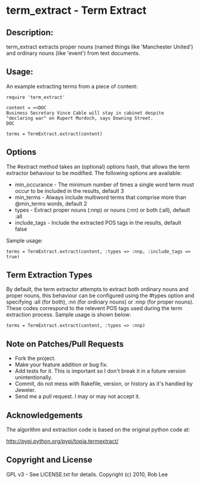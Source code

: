 # term_extract - Term Extract

## Description:

term_extract extracts proper nouns (named things like 'Manchester United') and ordinary nouns (like 'event') from text documents.

## Usage:

An example extracting terms from a piece of content:

    require 'term_extract'

    content = <<DOC
    Business Secretary Vince Cable will stay in cabinet despite
    "declaring war" on Rupert Murdoch, says Downing Street.
    DOC

    terms = TermExtract.extract(content)

## Options

The #extract method takes an (optional) options hash, that allows the term extractor behaviour to be modified.  The following options are available:

* min_occurance - The minimum number of times a single word term must occur to be included in the results, default 3
* min_terms - Always include multiword terms that comprise more than @min_terms words, default 2
* types - Extract proper nouns (:nnp) or nouns (:nn) or both (:all), default :all
* include_tags - Include the extracted POS tags in the results, default false

Sample usage:

    terms = TermExtract.extract(content, :types => :nnp, :include_tags => true)

## Term Extraction Types

By default, the term extractor attempts to extract both ordinary nouns and proper nouns, this behaviour can be configured using the #types option and specifying :all (for both), :nn (for ordinary nouns) or :nnp (for proper nouns).  These codes correspond to the relevent POS tags used during the term extraction process.  Sample usage is shown below:

    terms = TermExtract.extract(content, :types => :nnp)

## Note on Patches/Pull Requests

* Fork the project.
* Make your feature addition or bug fix.
* Add tests for it. This is important so I don't break it in a future version unintentionally.
* Commit, do not mess with Rakefile, version, or history as it's handled by Jeweler.
* Send me a pull request. I may or may not accept it.

## Acknowledgements

The algorithm and extraction code is based on the original python code at:

http://pypi.python.org/pypi/topia.termextract/

## Copyright and License

GPL v3 - See LICENSE.txt for details.
Copyright (c) 2010, Rob Lee

